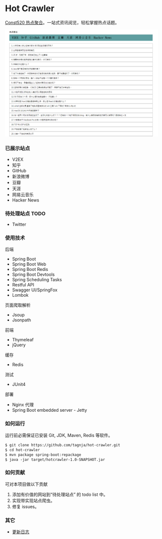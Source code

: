 # Hot Crawler


[Const520 热点聚合](http://hot.const520.com)。一站式资讯阅览，轻松掌握热点话题。

![网站首页图](res/home-page.png)

### 已展示站点

- V2EX
- 知乎
- GitHub
- 新浪微博
- 豆瓣
- 天涯
- 网易云音乐
- Hacker News

### 待处理站点 TODO

- Twitter

### 使用技术
后端

- Spring Boot
- Spring Boot Web
- Spring Boot Redis
- Spring Boot Devtools
- Spring Scheduling Tasks
- Restful API
- Swagger UI/SpringFox
- Lombok

页面爬取解析
- Jsoup
- Jsonpath

前端

- Thymeleaf
- jQuery

缓存
- Redis

测试
- JUnit4

部署

- Nginx 代理
- Spring Boot embedded server - Jetty

### 如何运行
运行前必需保证已安装 Git, JDK, Maven, Redis 等软件。

```shell
$ git clone https://github.com/tagnja/hot-crawler.git
$ cd hot-crawler
$ mvn package spring-boot:repackage
$ java -jar target/hotcrawler-1.0-SNAPSHOT.jar
```

### 如何贡献

可对本项目做以下贡献

1. 添加有价值的网站到“待处理站点” 的 todo list 中。
2. 实现带实现站点爬虫。
3. 修复 issues。

### 其它

- [更新日志](update_log.md) 
